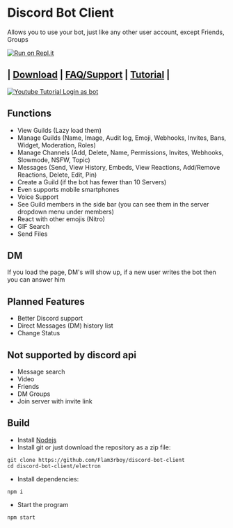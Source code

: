 # Discord Bot Client
Allows you to use your bot, just like any other user account, except Friends, Groups

[![Run on Repl.it](https://repl.it/badge/github/Flam3rboy/discord-bot-client)](https://repl.it/github/Flam3rboy/discord-bot-client)

## | [Download](https://github.com/Flam3rboy/discord-bot-client/releases/latest) | [FAQ/Support](https://github.com/Flam3rboy/discord-bot-client/blob/master/FAQ.md) | [Tutorial](https://www.youtube.com/watch?v=AmKBFzJOMpY) |

[![Youtube Tutorial Login as bot](https://img.youtube.com/vi/AmKBFzJOMpY/0.jpg)](https://www.youtube.com/watch?v=AmKBFzJOMpY)

## Functions
- View Guilds (Lazy load them) 
- Manage Guilds (Name, Image, Audit log, Emoji, Webhooks, Invites, Bans, Widget, Moderation, Roles)
- Manage Channels (Add, Delete, Name, Permissions, Invites, Webhooks, Slowmode, NSFW, Topic)
- Messages (Send, View History, Embeds, View Reactions, Add/Remove Reactions, Delete, Edit, Pin)
- Create a Guild (if the bot has fewer than 10 Servers)
- Even supports mobile smartphones
- Voice Support
- See Guild members in the side bar (you can see them in the server dropdown menu under members)
- React with other emojis (Nitro)
- GIF Search
- Send Files

## DM
If you load the page, DM's will show up, if a new user writes the bot then you can answer him

## Planned Features
- Better Discord support
- Direct Messages (DM) history list
- Change Status

## Not supported by discord api
- Message search
- Video
- Friends
- DM Groups
- Join server with invite link


## Build
- Install [Nodejs](https://nodejs.org/en/download/)
- Install git or just download the repository as a zip file:
```
git clone https://github.com/Flam3rboy/discord-bot-client
cd discord-bot-client/electron
```
- Install dependencies:
```
npm i
```
- Start the program
```
npm start
```


